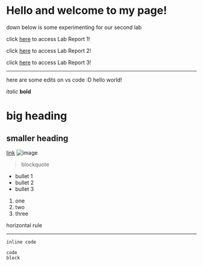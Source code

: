 # Hello and welcome to my page!
down below is some experimenting for our second lab

click [here](https://r-chau.github.io/cse15l-lab-reports/lab-report-1-week-2.html) to access Lab Report 1!

click [here](https://r-chau.github.io/cse15l-lab-reports/lab-report-2-week-4.html) to access Lab Report 2!

click [here](https://r-chau.github.io/cse15l-lab-reports/lab-report-3-week-6.html) to access Lab Report 3!

_________________________

here are some edits on vs code :D
hello world!

*italic*
**bold**
# big heading
## smaller heading

[link](google.com)
![image](https://www.zooborns.com/.a/6a010535647bf3970b012876b4cdbe970c-600wi)

> blockquote

* bullet 1
* bullet 2
* bullet 3

1. one
2. two
3. three

horizontal rule

**************

`inline code`

```
code
block
```
